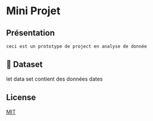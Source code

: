 # Mini Projet

## Présentation

    ceci est un prototype de project en analyse de donnée


## :file_folder: Dataset

let data set contient des données dates

## License
[MIT](https://choosealicense.com/licenses/mit/)